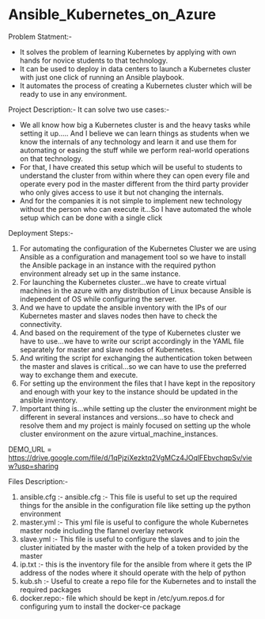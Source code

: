# Ansible_Kubernetes_on_Azure

Problem Statment:-
* It solves the problem of learning Kubernetes by applying with own hands for novice students to that technology.
* It can be used to deploy in data centers to launch a Kubernetes cluster with just one click of running an Ansible playbook. 
* It automates the process of creating a Kubernetes cluster which will be ready to use in any environment.

Project Description:-
It can solve two use cases:- 
* We all know how big a Kubernetes cluster is and the heavy tasks while setting it up..... And I believe we can learn things as students when we know the internals of any technology and learn it and use them for automating or easing the stuff while we perform real-world operations on that technology. 
* For that, I have created this setup which will be useful to students to understand the cluster from within where they can open every file and operate every pod in the master different from the third party provider who only gives access to use it but not changing the internals. 
* And for the companies it is not simple to implement new technology without the person who can execute it...So I have automated the whole setup which can be done with a single click

Deployment Steps:-
1. For automating the configuration of the Kubernetes Cluster we are using Ansible as a configuration and management tool so we have to install the Ansible package in an instance with the required python environment already set up in the same instance.
2. For launching the Kubernetes cluster...we have to create virtual machines in the azure with any distribution of Linux because Ansible is independent of OS while configuring the server.
3. And we have to update the ansible inventory with the IPs of our Kubernetes master and slaves nodes then have to check the connectivity.
4. And based on the requirement of the type of Kubernetes cluster we have to use...we have to write our script accordingly in the YAML file separately for master and slave nodes of Kubernetes.
5. And writing the script for exchanging the authentication token between the master and slaves is critical...so we can have to use the preferred way to exchange them and execute.
6. For setting up the environment the files that I have kept in the repository and enough with your key to the instance should be updated in the ansible inventory.
7. Important thing is...while setting up the cluster the environment might be different in several instances and versions...so have to check and resolve them and my project is mainly focused on setting up the whole cluster environment on the azure virtual_machine_instances.


DEMO_URL = https://drive.google.com/file/d/1qPjziXezktq2VgMCz4JOqlFEbvchqpSv/view?usp=sharing

Files Description:-

1. ansible.cfg :- ansible.cfg :- This file is useful to set up the required things for the ansible in the configuration file like setting up the python environment
2. master.yml :- This yml file is useful to configure the whole Kubernetes master node including the flannel overlay network
3. slave.yml :- This file is useful to configure the slaves and to join the cluster initiated by the master with the help of a token provided by the master
4. ip.txt :- this is the inventory file for the ansible from where it gets the IP address of the nodes where it should operate with the help of python 
5. kub.sh :- Useful to create a repo file for the Kubernetes and to install the required packages
6. docker.repo:- file which should be kept in /etc/yum.repos.d for configuring yum to install the docker-ce package

